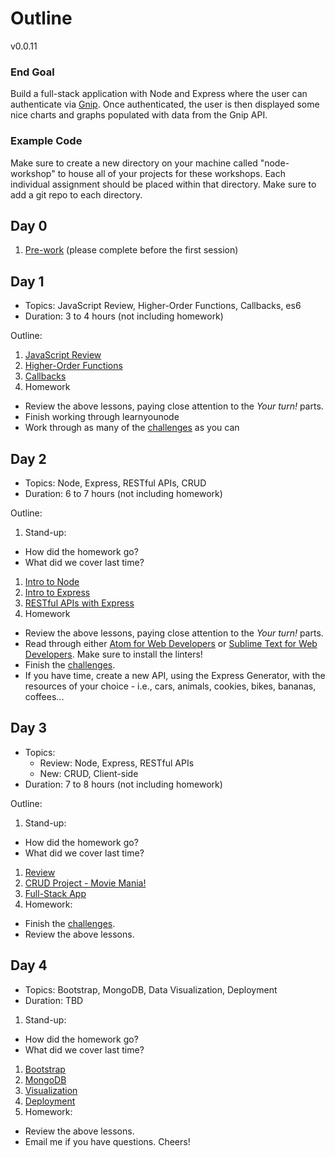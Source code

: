 # Outline

v0.0.11

### End Goal

Build a full-stack application with Node and Express where the user can authenticate via [Gnip](https://gnip.com/). Once authenticated, the user is then displayed some nice charts and graphs populated with data from the Gnip API.

### Example Code

Make sure to create a new directory on your machine called "node-workshop" to house all of your projects for these workshops. Each individual assignment should be placed within that directory. Make sure to add a git repo to each directory.

## Day 0

1. [Pre-work](lessons/00-prework.md) (please complete before the first session)

## Day 1

- Topics: JavaScript Review, Higher-Order Functions, Callbacks, es6
- Duration: 3 to 4 hours (not including homework)

Outline:

1. [JavaScript Review](lessons/01-js_review.md)
1. [Higher-Order Functions](lessons/02-hof.md)
1. [Callbacks](lessons/03-callbacks.md)
1. Homework
  - Review the above lessons, paying close attention to the *Your turn!* parts.
  - Finish working through learnyounode
  - Work through as many of the [challenges](challenges) as you can

## Day 2

- Topics: Node, Express, RESTful APIs, CRUD
- Duration: 6 to 7 hours (not including homework)

Outline:

1. Stand-up:
  - How did the homework go?
  - What did we cover last time?
1. [Intro to Node](lessons/04-node-intro.md)
1. [Intro to Express](lessons/05-express-intro.md)
1. [RESTful APIs with Express](lessons/06-express-rest.md)
1. Homework
  - Review the above lessons, paying close attention to the *Your turn!* parts.
  - Read through either [Atom for Web Developers](http://mherman.org/blog/2016/08/16/atom-for-web-developers) or [Sublime Text for Web Developers](http://mherman.org/blog/2015/02/05/sublime-text-for-web-developers). Make sure to install the linters!
  - Finish the [challenges](challenges).
  - If you have time, create a new API, using the Express Generator, with the resources of your choice - i.e., cars, animals, cookies, bikes, bananas, coffees...

## Day 3

- Topics:
  - Review: Node, Express, RESTful APIs
  - New: CRUD, Client-side
- Duration: 7 to 8 hours (not including homework)

Outline:

1. Stand-up:
  - How did the homework go?
  - What did we cover last time?
1. [Review](lessons/07-review.md)
1. [CRUD Project - Movie Mania!](lessons/08-movie-mania.md)
1. [Full-Stack App](lessons/09-fullstack-app.md)
1. Homework:
  - Finish the [challenges](challenges).
  - Review the above lessons.

## Day 4

- Topics: Bootstrap, MongoDB, Data Visualization, Deployment
- Duration: TBD

1. Stand-up:
  - How did the homework go?
  - What did we cover last time?
1. [Bootstrap](lessons/10-bootstrap.md)
1. [MongoDB](lessons/11-mongo.md)
1. [Visualization](lessons/12-visualization.md)
1. [Deployment](lessons/13-deployment.md)
1. Homework:
  - Review the above lessons.
  - Email me if you have questions. Cheers!
